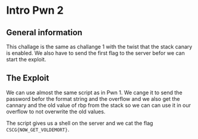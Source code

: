 # Intro Pwn 2
## General information
This challage is the same as challange 1 with the twist that the stack canary is enabled. We also have to send the first flag to the server
befor we can start the exploit. 

## The Exploit
We can use almost the same script as in Pwn 1. We cange it to send the password befor the format string and the overflow and we also
get the cannary and the old value of rbp from the stack so we can can use it in our overflow to not overwrite the old values.

The script gives us a shell on the server and we cat the flag `CSCG{NOW_GET_VOLDEMORT}`.
